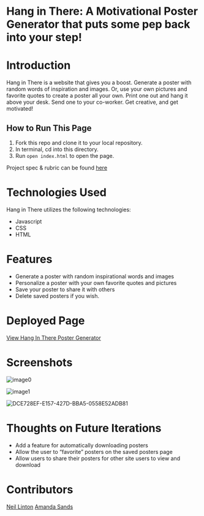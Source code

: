 # Hang in There: A Motivational Poster Generator that puts some pep back into your step!

# Introduction

Hang in There is a website that gives you a boost. Generate a poster with random words of inspiration and images. Or, use your own pictures and favorite quotes to create a poster all your own. Print one out and hang it above your desk. Send one to your co-worker. Get creative, and get motivated!

## How to Run This Page

1. Fork this repo and clone it to your local repository.
2. In terminal, cd into this directory.
3. Run `open index.html` to open the page.


Project spec & rubric can be found [here](https://frontend.turing.io/projects/module-1/hang-in-there.html)

# Technologies Used
Hang in There utilizes the following technologies:
- Javascript
- CSS
- HTML

# Features
- Generate a poster with random inspirational words and images
- Personalize a poster with your own favorite quotes and pictures
- Save your poster to share it with others
- Delete saved posters if you wish.

# Deployed Page
[View Hang In There Poster Generator](https://asands17.github.io/hang-in-there-AS-NL/)

# Screenshots
![image0](https://user-images.githubusercontent.com/93043035/161444524-61d0ec60-600b-4e59-98f1-f395f40c79da.jpeg)

![image1](https://user-images.githubusercontent.com/93043035/161444559-8eb2c6b0-bea7-4540-85a5-ad2e55eb271c.jpeg)

![DCE728EF-E157-427D-BBA5-0558E52ADB81](https://user-images.githubusercontent.com/93043035/161444765-2ef673d9-0d11-49a8-87b5-64d37a8e296f.jpeg)



# Thoughts on Future Iterations
- Add a feature for automatically downloading posters
- Allow the user to “favorite” posters on the saved posters page
- Allow users to share their posters for other site users to view and download

# Contributors
[Neil Linton](https://github.com/LINTONBNEIL)
[Amanda Sands](https://github.com/ASands17)
